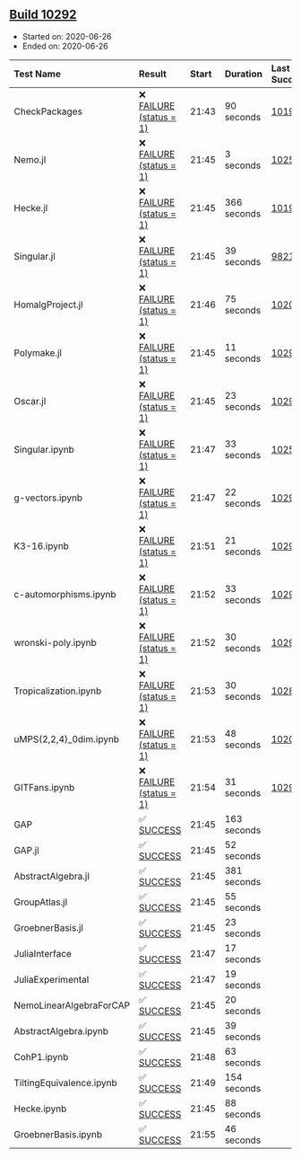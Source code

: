 ## [Build 10292](https://oscarci.mathematik.uni-kl.de/job/oscar/10292/)

* Started on: 2020-06-26
* Ended on: 2020-06-26

| Test Name    | Result | Start | Duration | Last Success | First Failure |
|:-------------|:-------|:------|:---------|:-------------|:--------------|
| CheckPackages | ❌ [FAILURE (status = 1)](https://oscarci.mathematik.uni-kl.de/job/oscar/10292/artifact/logs/build-10292/CheckPackages.log) | 21:43 | 90 seconds | [10197](https://oscarci.mathematik.uni-kl.de/job/oscar/10197/) | [10198](https://oscarci.mathematik.uni-kl.de/job/oscar/10198/) |
| Nemo.jl | ❌ [FAILURE (status = 1)](https://oscarci.mathematik.uni-kl.de/job/oscar/10292/artifact/logs/build-10292/Nemo.jl.log) | 21:45 | 3 seconds | [10252](https://oscarci.mathematik.uni-kl.de/job/oscar/10252/) | [10253](https://oscarci.mathematik.uni-kl.de/job/oscar/10253/) |
| Hecke.jl | ❌ [FAILURE (status = 1)](https://oscarci.mathematik.uni-kl.de/job/oscar/10292/artifact/logs/build-10292/Hecke.jl.log) | 21:45 | 366 seconds | [10197](https://oscarci.mathematik.uni-kl.de/job/oscar/10197/) | [10198](https://oscarci.mathematik.uni-kl.de/job/oscar/10198/) |
| Singular.jl | ❌ [FAILURE (status = 1)](https://oscarci.mathematik.uni-kl.de/job/oscar/10292/artifact/logs/build-10292/Singular.jl.log) | 21:45 | 39 seconds | [9821](https://oscarci.mathematik.uni-kl.de/job/oscar/9821/) | [9822](https://oscarci.mathematik.uni-kl.de/job/oscar/9822/) |
| HomalgProject.jl | ❌ [FAILURE (status = 1)](https://oscarci.mathematik.uni-kl.de/job/oscar/10292/artifact/logs/build-10292/HomalgProject.jl.log) | 21:46 | 75 seconds | [10209](https://oscarci.mathematik.uni-kl.de/job/oscar/10209/) | [10210](https://oscarci.mathematik.uni-kl.de/job/oscar/10210/) |
| Polymake.jl | ❌ [FAILURE (status = 1)](https://oscarci.mathematik.uni-kl.de/job/oscar/10292/artifact/logs/build-10292/Polymake.jl.log) | 21:45 | 11 seconds | [10291](https://oscarci.mathematik.uni-kl.de/job/oscar/10291/) | [10292](https://oscarci.mathematik.uni-kl.de/job/oscar/10292/) |
| Oscar.jl | ❌ [FAILURE (status = 1)](https://oscarci.mathematik.uni-kl.de/job/oscar/10292/artifact/logs/build-10292/Oscar.jl.log) | 21:45 | 23 seconds | [10291](https://oscarci.mathematik.uni-kl.de/job/oscar/10291/) | [10292](https://oscarci.mathematik.uni-kl.de/job/oscar/10292/) |
| Singular.ipynb | ❌ [FAILURE (status = 1)](https://oscarci.mathematik.uni-kl.de/job/oscar/10292/artifact/logs/build-10292/Singular.ipynb.log) | 21:47 | 33 seconds | [10252](https://oscarci.mathematik.uni-kl.de/job/oscar/10252/) | [10253](https://oscarci.mathematik.uni-kl.de/job/oscar/10253/) |
| g-vectors.ipynb | ❌ [FAILURE (status = 1)](https://oscarci.mathematik.uni-kl.de/job/oscar/10292/artifact/logs/build-10292/g-vectors.ipynb.log) | 21:47 | 22 seconds | [10291](https://oscarci.mathematik.uni-kl.de/job/oscar/10291/) | [10292](https://oscarci.mathematik.uni-kl.de/job/oscar/10292/) |
| K3-16.ipynb | ❌ [FAILURE (status = 1)](https://oscarci.mathematik.uni-kl.de/job/oscar/10292/artifact/logs/build-10292/K3-16.ipynb.log) | 21:51 | 21 seconds | [10291](https://oscarci.mathematik.uni-kl.de/job/oscar/10291/) | [10292](https://oscarci.mathematik.uni-kl.de/job/oscar/10292/) |
| c-automorphisms.ipynb | ❌ [FAILURE (status = 1)](https://oscarci.mathematik.uni-kl.de/job/oscar/10292/artifact/logs/build-10292/c-automorphisms.ipynb.log) | 21:52 | 33 seconds | [10291](https://oscarci.mathematik.uni-kl.de/job/oscar/10291/) | [10292](https://oscarci.mathematik.uni-kl.de/job/oscar/10292/) |
| wronski-poly.ipynb | ❌ [FAILURE (status = 1)](https://oscarci.mathematik.uni-kl.de/job/oscar/10292/artifact/logs/build-10292/wronski-poly.ipynb.log) | 21:52 | 30 seconds | [10290](https://oscarci.mathematik.uni-kl.de/job/oscar/10290/) | [10291](https://oscarci.mathematik.uni-kl.de/job/oscar/10291/) |
| Tropicalization.ipynb | ❌ [FAILURE (status = 1)](https://oscarci.mathematik.uni-kl.de/job/oscar/10292/artifact/logs/build-10292/Tropicalization.ipynb.log) | 21:53 | 30 seconds | [10288](https://oscarci.mathematik.uni-kl.de/job/oscar/10288/) | [10289](https://oscarci.mathematik.uni-kl.de/job/oscar/10289/) |
| uMPS(2,2,4)_0dim.ipynb | ❌ [FAILURE (status = 1)](https://oscarci.mathematik.uni-kl.de/job/oscar/10292/artifact/logs/build-10292/uMPS-2-2-4-_0dim.ipynb.log) | 21:53 | 48 seconds | [10209](https://oscarci.mathematik.uni-kl.de/job/oscar/10209/) | [10210](https://oscarci.mathematik.uni-kl.de/job/oscar/10210/) |
| GITFans.ipynb | ❌ [FAILURE (status = 1)](https://oscarci.mathematik.uni-kl.de/job/oscar/10292/artifact/logs/build-10292/GITFans.ipynb.log) | 21:54 | 31 seconds | [10291](https://oscarci.mathematik.uni-kl.de/job/oscar/10291/) | [10292](https://oscarci.mathematik.uni-kl.de/job/oscar/10292/) |
| GAP | ✅ [SUCCESS](https://oscarci.mathematik.uni-kl.de/job/oscar/10292/artifact/logs/build-10292/GAP.log) | 21:45 | 163 seconds |  |  |
| GAP.jl | ✅ [SUCCESS](https://oscarci.mathematik.uni-kl.de/job/oscar/10292/artifact/logs/build-10292/GAP.jl.log) | 21:45 | 52 seconds |  |  |
| AbstractAlgebra.jl | ✅ [SUCCESS](https://oscarci.mathematik.uni-kl.de/job/oscar/10292/artifact/logs/build-10292/AbstractAlgebra.jl.log) | 21:45 | 381 seconds |  |  |
| GroupAtlas.jl | ✅ [SUCCESS](https://oscarci.mathematik.uni-kl.de/job/oscar/10292/artifact/logs/build-10292/GroupAtlas.jl.log) | 21:45 | 55 seconds |  |  |
| GroebnerBasis.jl | ✅ [SUCCESS](https://oscarci.mathematik.uni-kl.de/job/oscar/10292/artifact/logs/build-10292/GroebnerBasis.jl.log) | 21:45 | 23 seconds |  |  |
| JuliaInterface | ✅ [SUCCESS](https://oscarci.mathematik.uni-kl.de/job/oscar/10292/artifact/logs/build-10292/JuliaInterface.log) | 21:47 | 17 seconds |  |  |
| JuliaExperimental | ✅ [SUCCESS](https://oscarci.mathematik.uni-kl.de/job/oscar/10292/artifact/logs/build-10292/JuliaExperimental.log) | 21:47 | 19 seconds |  |  |
| NemoLinearAlgebraForCAP | ✅ [SUCCESS](https://oscarci.mathematik.uni-kl.de/job/oscar/10292/artifact/logs/build-10292/NemoLinearAlgebraForCAP.log) | 21:45 | 20 seconds |  |  |
| AbstractAlgebra.ipynb | ✅ [SUCCESS](https://oscarci.mathematik.uni-kl.de/job/oscar/10292/artifact/logs/build-10292/AbstractAlgebra.ipynb.log) | 21:45 | 39 seconds |  |  |
| CohP1.ipynb | ✅ [SUCCESS](https://oscarci.mathematik.uni-kl.de/job/oscar/10292/artifact/logs/build-10292/CohP1.ipynb.log) | 21:48 | 63 seconds |  |  |
| TiltingEquivalence.ipynb | ✅ [SUCCESS](https://oscarci.mathematik.uni-kl.de/job/oscar/10292/artifact/logs/build-10292/TiltingEquivalence.ipynb.log) | 21:49 | 154 seconds |  |  |
| Hecke.ipynb | ✅ [SUCCESS](https://oscarci.mathematik.uni-kl.de/job/oscar/10292/artifact/logs/build-10292/Hecke.ipynb.log) | 21:45 | 88 seconds |  |  |
| GroebnerBasis.ipynb | ✅ [SUCCESS](https://oscarci.mathematik.uni-kl.de/job/oscar/10292/artifact/logs/build-10292/GroebnerBasis.ipynb.log) | 21:55 | 46 seconds |  |  |
